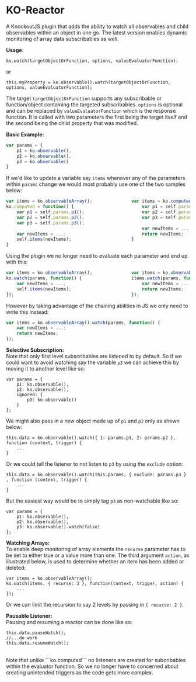 KO-Reactor
===========

A KnockoutJS plugin that adds the ability to watch all observables and child observables within an object in one go. The latest version enables dynamic monitoring of array data subscribables as well.

<b>Usage:</b>

    ko.watch(targetObjectOrFunction, options, valueEvaluatorFunction);

or

    this.myProperty = ko.observable().watch(targetObjectOrFunction, options, valueEvaluatorFunction);


The target ```targetObjectOrFunction``` supports any subscribable or function/object containing the targeted subscribables. 
```options``` is optional and can be replaced by ```valueEvaluatorFunction``` which is the response function.
It is called with two parameters the first being the target itself and the second being the child property that was modified.

<b>Basic Example:</b><br/>
```js
var params = {
    p1 = ko.observable(),
    p2 = ko.observable(),
    p3 = ko.observable()
}
```
If we'd like to update a variable say ```items``` whenever any of the parameters within ```params``` change we would most probably use one of the two samples below:
```js
var items = ko.observableArray();               var items = ko.computed(function() {
ko.computed = function() {                          var p1 = self.params.p1();
    var p1 = self.params.p1();                      var p2 = self.params.p2();
    var p2 = self.params.p2();                      var p3 = self.params.p3();
    var p3 = self.params.p3();                  
                                                    var newItems = ...;
    var newItems = ...;                             return newItems;
    self.items(newItems);                       }
}                                       
```
Using the plugin we no longer need to evaluate each parameter and end up with this:
```js
var items = ko.observableArray();               var items = ko.observableArray();
ko.watch(params, function() {                   items.watch(params, function() {    
    var newItems = ...;                             var newItems = ...;                 
    self.items(newItems);                           return newItems;                    
});                                             }); 
```
However by taking advantage of the chaining abilities in JS we only need to write this instead:
```js
var items = ko.observableArray().watch(params, function() {
    var newItems = ...;
    return newItems;    
});    
```
<b>Selective Subscription:</b><br/>
Note that only first level subscribables are listened to by default. So if we could want to avoid watching say the
variable ```p3``` we can achieve this by moving it to another level like so:

    var params = {
        p1: ko.observable(),
        p2: ko.observable(),
        ignored: { 
            p3: ko.observable() 
        }
    };

We might also pass in a new object made up of ```p1``` and ```p2``` only as shown below:

    this.data = ko.observable().watch({ 1: params.p1, 2: params.p2 }, function (context, trigger) {
        ...
    }

Or we could tell the listener to not listen to ```p3``` by using the ```exclude``` option:

    this.data = ko.observable().watch(this.params, { exclude: params.p3 } , function (context, trigger) {
        ...
    }
    
But the easiest way would be to simply tag ```p3``` as non-watchable like so:

    var params = {
        p1: ko.observable(),
        p2: ko.observable(),
        p3: ko.observable().watch(false) 
    };

<b>Watching Arrays:</b><br/>
To enable deep monitoring of array elements the ```recurse``` parameter has to be set to either true or a value more than one. 
The third argument ```action```, as illustrated below, is used to determine whether an item has been added or deleted:

	var items = ko.observableArray();
	ko.watch(items, { recurse: 3 }, function(context, trigger, action) {
		...
	});    

    
Or we can limit the recursion to say 2 levels by passing in ```{ recurse: 2 }```.

<b>Pausable Listener:</b><br/>
Pausing and resuming a reactor can be done like so:

    this.data.pauseWatch();
    //...do work
    this.data.resumeWatch();
    
<br/>
Note that unlike ```ko.computed``` no listeners are created for subcribables within the evaluator function. 
So we no longer have to concerned about creating unintended triggers as the code gets more complex.



    
    

